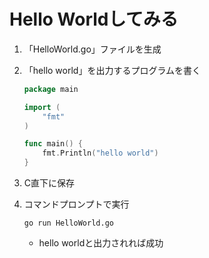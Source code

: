 # Hello Worldしてみる

1. 「HelloWorld.go」ファイルを生成

2. 「hello world」を出力するプログラムを書く

   ```go
   package main
   
   import (
       "fmt"
   )
   
   func main() {
       fmt.Println("hello world")
   }
   ```

3. C直下に保存

4. コマンドプロンプトで実行

   ```
   go run HelloWorld.go
   ```

   - hello worldと出力されれば成功
